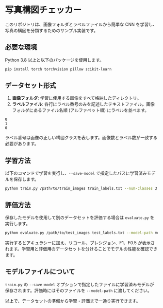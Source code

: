 # 写真構図チェッカー

このリポジトリは、画像フォルダとラベルファイルから簡単な CNN を学習し、写真の構図を分類するためのサンプル実装です。

## 必要な環境

Python 3.8 以上と以下のパッケージを使用します。

```bash
pip install torch torchvision pillow scikit-learn
```

## データセット形式

1. **画像フォルダ**: 学習に使用する画像をすべて格納したディレクトリ。
2. **ラベルファイル**: 各行にラベル番号のみを記述したテキストファイル。画像フォルダにあるファイル名順 (アルファベット順) にラベルを並べます。

```
0
1
0
```

ラベル番号は画像の正しい構図クラスを表します。画像数とラベル数が一致する必要があります。

## 学習方法

以下のコマンドで学習を実行し、`--save-model` で指定したパスに学習済みモデルを保存します。

```bash
python train.py /path/to/train_images train_labels.txt --num-classes 3 --epochs 20 --save-model model.pth
```

## 評価方法

保存したモデルを使用して別のデータセットを評価する場合は `evaluate.py` を実行します。

```bash
python evaluate.py /path/to/test_images test_labels.txt --model-path model.pth --num-classes 3
```

実行するとアキュラシーに加え、リコール、プレシジョン、F1、F0.5 が表示されます。学習用と評価用のデータセットを分けることでモデルの性能を確認できます。

## モデルファイルについて

`train.py` の `--save-model` オプションで指定したファイルに学習済みモデルが保存されます。評価時にはそのファイルを `--model-path` に渡してください。

以上で、データセットの準備から学習・評価まで一通り実行できます。

